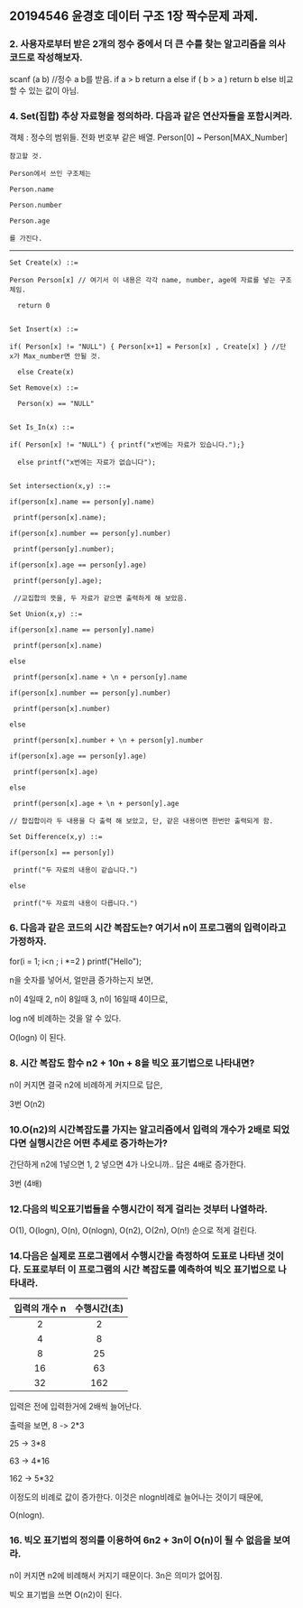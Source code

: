 ## 20194546 윤경호 데이터 구조 1장 짝수문제 과제.

### 2. 사용자로부터 받은 2개의 정수 중에서 더 큰 수를 찾는 알고리즘을 의사코드로 작성해보자.

scanf (a b) //정수 a b를 받음.
if a  > b 
  return a
else if ( b > a ) 
  return b
else
  비교할 수 있는 값이 아님.
  
  
### 4. Set(집합) 추상 자료형을 정의하라. 다음과 같은 연산자들을 포함시켜라.

객체 : 정수의 범위들. 전화 번호부 같은 배열. Person[0] ~ Person[MAX_Number]

```
참고할 것.

Person에서 쓰인 구조체는

Person.name

Person.number

Person.age

를 가진다.

```

-------
```
Set Create(x) ::= 

Person Person[x] // 여기서 이 내용은 각각 name, number, age에 자료를 넣는 구조체임.
      
  return 0
  
```

```
Set Insert(x) ::=

if( Person[x] != "NULL") { Person[x+1] = Person[x] , Create[x] } //단 x가 Max_number면 안될 것.
                    
  else Create(x)

```
                    
```                    
Set Remove(x) ::= 

  Person(x) == "NULL"
  
```

```
Set Is_In(x) ::=  

if( Person[x] != "NULL") { printf("x번에는 자료가 있습니다.");}

  else printf("x번에는 자료가 없습니다");
  
```

```
Set intersection(x,y) ::=

if(person[x].name == person[y].name)

 printf(person[x].name);
                      
if(person[x].number == person[y].number)

 printf(person[y].number);
                      
if(person[x].age == person[y].age)

 printf(person[y].age);
                      
 //교집합의 뜻을, 두 자료가 같으면 출력하게 해 보았음.
```

```
Set Union(x,y) ::=

if(person[x].name == person[y].name)

 printf(person[x].name)
                      
else
                   
 printf(person[x].name + \n + person[y].name
                       
if(person[x].number == person[y].number)

 printf(person[x].number)
                      
else
                   
 printf(person[x].number + \n + person[y].number
                       
if(person[x].age == person[y].age)

 printf(person[x].age)
                      
else
                   
 printf(person[x].age + \n + person[y].age
                       
// 합집합이라 두 내용을 다 출력 해 보았고, 단, 같은 내용이면 한번만 출력되게 함.
```

```
Set Difference(x,y) ::=

if(person[x] == person[y])

 printf("두 자료의 내용이 같습니다.")
                      
else
                        
 printf("두 자료의 내용이 다릅니다.")
```                    
                  

### 6. 다음과 같은 코드의 시간 복잡도는? 여기서 n이 프로그램의 입력이라고 가정하자.

for(i = 1; i<n ; i *=2 )
  printf("Hello");


n을 숫자를 넣어서, 얼만큼 증가하는지 보면,

n이 4일때 2, n이 8일때 3, n이 16일때 4이므로,

log n에 비례하는 것을 알 수 있다.

O(logn) 이 된다.


### 8. 시간 복잡도 함수 n2 + 10n + 8을 빅오 표기법으로 나타내면?

n이 커지면 결국 n2에 비례하게 커지므로 답은,

3번 O(n2)


### 10.O(n2)의 시간복잡도를 가지는 알고리즘에서 입력의 개수가 2배로 되었다면 실행시간은 어떤 추세로 증가하는가?

간단하게 n2에 1넣으면 1, 2 넣으면 4가 나오니까.. 답은 4배로 증가한다.

3번 (4배)

### 12.다음의 빅오표기법들을 수행시간이 적게 걸리는 것부터 나열하라.

O(1), O(logn), O(n), O(nlogn), O(n2), O(2n), O(n!) 순으로 적게 걸린다.


### 14.다음은 실제로 프로그램에서 수행시간을 측정하여 도표로 나타낸 것이다. 도표로부터 이 프로그램의 시간 복잡도를 예측하여 빅오 표기법으로 나타내라.

| 입력의 개수 n | 수행시간(초) |
|:----:|:---------:|
| 2 | 2 |
| 4 | 8 |
| 8 | 25 |
| 16 | 63 |
| 32 | 162 |

입력은 전에 입력한거에 2배씩 늘어난다.

출력을 보면,
8 -> 2*3

25 -> 3*8

63 -> 4*16

162 -> 5*32

이정도의 비례로 값이 증가한다. 이것은 nlogn비례로 늘어나는 것이기 때문에,

O(nlogn).


### 16. 빅오 표기법의 정의를 이용하여 6n2 + 3n이 O(n)이 될 수 없음을 보여라.

n이 커지면 n2에 비례해서 커지기 때문이다. 3n은 의미가 없어짐.

빅오 표기법을 쓰면 O(n2)이 된다.



